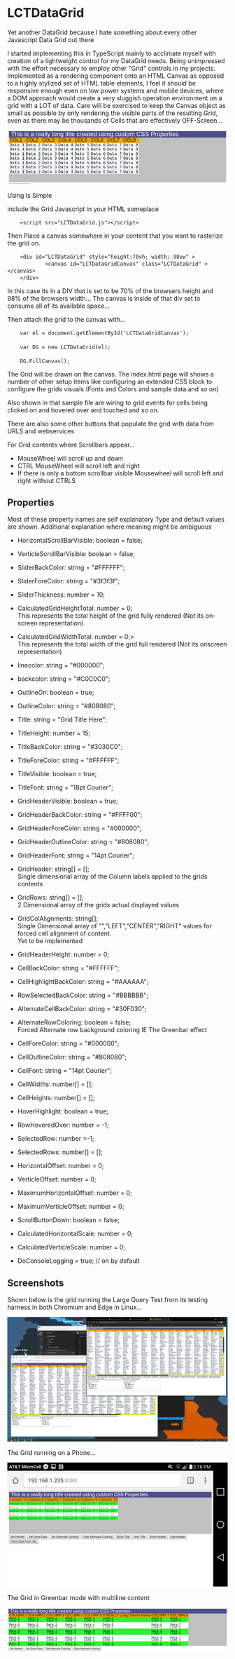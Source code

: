 # LCTDataGrid

Yet another DataGrid because I hate something about every other Javascript Data Grid out there

I started implementing this in TypeScript mainly to acclimate myself with creation of a lightweight control for my DataGrid needs. Being unimpressed with the effort necessary to employ other "Grid" controls in my projects. Implemented as a rendering component onto an HTML Canvas as opposed to a highly stylized set of HTML table elements, I feel it should be responsive enough even on low power systems and mobile devices, where a DOM approach would create a very sluggish operation environment on a grid with a LOT of data. Care will be exercised to keep the Canvas object as small as possible by only rendering the visible parts of the resulting Grid, even as there may be thousands of Cells that are effectively OFF-Screen...

![Screenshot](IMGs/Screenshot-20180131122909-863x210.png)

Using Is Simple

include the Grid Javascript in your HTML someplace

        <script src="LCTDataGrid.js"></script>

Then Place a canvas somewhere in your content that you want to rasterize the grid on.

        <div id="LCTDataGrid" style="height:70vh; width: 98vw" >
                <canvas id="LCTDataGridCanvas" class="LCTDataGrid" ></canvas>
        </div>

In this case its in a DIV that is set to be 70% of the browsers height and 98% of the browsers width...
The canvas is inside of that div set to consume all of its available space...

Then attach the grid to the canvas with...

        var el = document.getElementById('LCTDataGridCanvas');

        var DG = new LCTDataGrid(el);

        DG.FillCanvas();

The Grid will be drawn on the canvas. The index.html page will shows a number of other setup items like configuring an extended CSS block to configure the grids visuals (Fonts and Colors and sample data and so on)

Also shown in that sample file are wiring to grid events for cells being clicked on and hovered over and touched and so on.

There are also some other buttons that populate the grid with data from URLS and webservices

For Grid contents where Scrollbars appear...

- MouseWheel will scroll up and down
- CTRL MouseWheel will scroll left and right
- If there is only a bottom scrollbar visible Mousewheel will scroll left and right without CTRLS

## Properties

Most of these property names are self explanatory Type and default values are shown. Additional explanation where meaning might be ambiguous 

- HorizontalScrollBarVisible: boolean = false;
- VerticleScrollBarVisible: boolean = false;
- SliderBackColor: string = "#FFFFFF";
- SliderForeColor: string = "#3f3f3f";
- SliderThickness: number = 10;
- CalculatedGridHeightTotal: number = 0;<br>
        This represents the total height of the grid fully rendered (Not its on-screen representation)
- CalculatedGridWidthTotal: number = 0;><br>
        This represents the total width of the grid full rendered (Not its onscreen representation)

- linecolor: string = "#000000";
- backcolor: string = "#C0C0C0";

- OutlineOn: boolean = true;
- OutlineColor: string = "#808080";

- Title: string = "Grid Title Here";
- TitleHeight: number = 15;
- TitleBackColor: string = "#3030C0";
- TitleForeColor: string = "#FFFFFF";
- TitleVisible: boolean = true;
- TitleFont: string = "18pt Courier";

- GridHeaderVisible: boolean = true;
- GridHeaderBackColor: string = "#FFFF00";
- GridHeaderForeColor: string = "#000000";
- GridHeaderOutlineColor: string = "#808080";
- GridHeaderFont: string = "14pt Courier";

- GridHeader: string[] = [];<br>
        Single dimensional array of the Column labels applied to the grids contents 
- GridRows: string[] = [];<br>
        2 Dimensional array of the grids actual displayed values 
- GridColAlignments: string[];<br>
        Single Dimensional array of "","LEFT","CENTER","RIGHT" values for forced cell alignment of content.<br>
        Yet to be implemented 
- GridHeaderHeight: number = 0;

- CellBackColor: string = "#FFFFFF";
- CellHighlightBackColor: string = "#AAAAAA";
- RowSelectedBackColor: string = "#BBBBBB";
- AlternateCellBackColor: string = "#30F030";
- AlternateRowColoring: boolean = false;<br>
        Forced Alternate row background coloring IE The Greenbar effect
- CellForeColor: string = "#000000";
- CellOutlineColor: string = "#808080";
- CellFont: string = "14pt Courier";
- CellWidths: number[] = [];
- CellHeights: number[] = [];

- HoverHighlight: boolean = true;
- RowHoveredOver: number = -1;

- SelectedRow: number =-1;
- SelectedRows: number[] = [];

- HorizontalOffset: number = 0;
- VerticleOffset: number = 0;
- MaximumHorizontalOffset: number = 0;
- MaximumVerticleOffset: number = 0;
- ScrollButtonDown: boolean = false;

- CalculatedHorizontalScale: number = 0;
- CalculatedVerticleScale: number = 0;

- DoConsoleLogging = true; // on by default


## Screenshots

Shown below is the grid running the Large Query Test from its testing harness in both Chromium and Edge in Linux...

![Screenshot](IMGs/Screenshot_20210915_061441.png)

The Grid running on a Phone...

![Screenshot](IMGs/Screenshot_2018-02-01-14-16-08.png)

The Grid in Greenbar mode with multiline content

![Screenshot](IMGs/GridInGreenBarMode.png)
